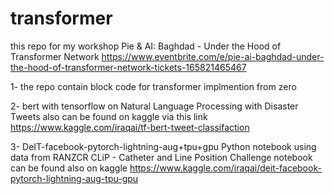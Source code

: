 # transformer

this repo for my workshop Pie & AI: Baghdad - Under the Hood of Transformer Network
https://www.eventbrite.com/e/pie-ai-baghdad-under-the-hood-of-transformer-network-tickets-165821465467

1- the repo contain block code for transformer implmention from zero 

2- bert with tensorflow on Natural Language Processing with Disaster Tweets also can be found on kaggle via this link
https://www.kaggle.com/iraqai/tf-bert-tweet-classifaction

3- DeIT-facebook-pytorch-lightning-aug+tpu+gpu
Python notebook using data from RANZCR CLiP - Catheter and Line Position Challenge  notebook can be found also on kaggle https://www.kaggle.com/iraqai/deit-facebook-pytorch-lightning-aug-tpu-gpu 
